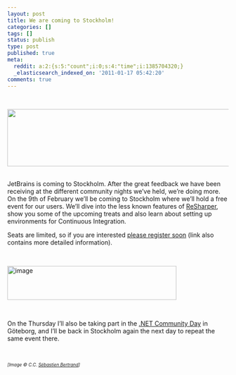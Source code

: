 ```yaml
---
layout: post
title: We are coming to Stockholm!
categories: []
tags: []
status: publish
type: post
published: true
meta:
  reddit: a:2:{s:5:"count";i:0;s:4:"time";i:1385704320;}
  _elasticsearch_indexed_on: '2011-01-17 05:42:20'
comments: true
---
```

<p>&nbsp;</p> <p><img style="display:inline;margin-left:0;margin-right:0;" src="http://upload.wikimedia.org/wikipedia/commons/2/26/Panoramic-Stockholm.jpg" width="645" height="130">&nbsp;</p> <p>JetBrains is coming to Stockholm. After the great feedback we have been receiving at the different community nights we’ve held, we’re doing more. On the 9th of February we’ll be coming to Stockholm where we’ll hold a free event for our users. We’ll dive into the less known features of <a href="http://www.jetbrains.com/resharper">ReSharper</a>, show you some of the upcoming treats and also learn about setting up environments for Continuous Integration. </p> <p>Seats are limited, so if you are interested <a href="http://www.jetbrains.com/specials/registration.jsp">please register soon</a> (link also contains more detailed information).</p> <p>&nbsp;</p> <p><a href="http://hhariri.files.wordpress.com/2011/01/image18.png"><img style="display:inline;border-width:0;" title="image" border="0" alt="image" src="http://hhariri.files.wordpress.com/2011/01/image_thumb18.png" width="385" height="77"></a></p> <p>&nbsp;</p> <p>On the Thursday I’ll also be taking part in the <a href="http://www.informator.se/net_community_day.aspx">.NET Community Day</a> in Göteborg, and I’ll be back in Stockholm again the next day to repeat the same event there. </p> <p>&nbsp; </p> <p><font size="1"><em>[Image © C.C. </em></font><a href="http://flickr.com/photos/33195821@N00"><font size="1"><em>Sébastien Bertrand</em></font></a><font size="1"><em>]</em></font></p> <p><font size="1"><em></em></font></p> <p><font size="1"><em></em></font></p>
